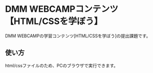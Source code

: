# DMM WEBCAMPコンテンツ【HTML/CSSを学ぼう】
DMM WEBCAMPの学習コンテンツ[HTML/CSSを学ぼう]の提出課題です。
## 使い方
html/cssファイルのため、PCのブラウザで実行できます。
